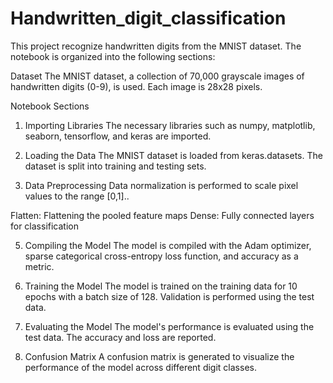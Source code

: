 # Handwritten_digit_classification
This project recognize handwritten digits from the MNIST dataset. The notebook is organized into the following sections:

Dataset
The MNIST dataset, a collection of 70,000 grayscale images of handwritten digits (0-9), is used. Each image is 28x28 pixels.

Notebook Sections
1. Importing Libraries
The necessary libraries such as numpy, matplotlib, seaborn, tensorflow, and keras are imported.

2. Loading the Data
The MNIST dataset is loaded from keras.datasets. The dataset is split into training and testing sets.

3. Data Preprocessing
Data normalization is performed to scale pixel values to the range [0,1]..

Flatten: Flattening the pooled feature maps
Dense: Fully connected layers for classification

5. Compiling the Model
The model is compiled with the Adam optimizer, sparse categorical cross-entropy loss function, and accuracy as a metric.

6. Training the Model
The model is trained on the training data for 10 epochs with a batch size of 128. Validation is performed using the test data.

7. Evaluating the Model
The model's performance is evaluated using the test data. The accuracy and loss are reported.

8. Confusion Matrix
A confusion matrix is generated to visualize the performance of the model across different digit classes.
